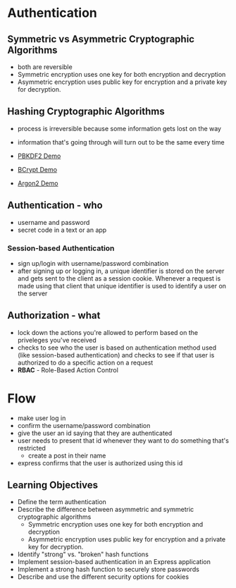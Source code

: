 # Authentication

## Symmetric vs Asymmetric Cryptographic Algorithms

- both are reversible
- Symmetric encryption uses one key for both encryption and decryption
- Asymmetric encryption uses public key for encryption and a private key for decryption.

## Hashing Cryptographic Algorithms

- process is irreversible because some information gets lost on the way
- information that's going through will turn out to be the same every time

- [PBKDF2 Demo]
- [BCrypt Demo]
- [Argon2 Demo]

## Authentication - who

- username and password
- secret code in a text or an app

### Session-based Authentication

- sign up/login with username/password combination
- after signing up or logging in, a unique identifier is stored on the server
  and gets sent to the client as a session cookie. Whenever a request is made
  using that client that unique identifier is used to identify a user on the
  server

## Authorization - what

- lock down the actions you're allowed to perform based on the priveleges you've received
- checks to see who the user is based on authentication method used (like 
  session-based authentication) and checks to see if that user is authorized
  to do a specific action on a request
- **RBAC** - Role-Based Action Control

# Flow

- make user log in
- confirm the username/password combination
- give the user an id saying that they are authenticated
- user needs to present that id whenever they want to do something that's restricted
    - create a post in their name
- express confirms that the user is authorized using this id

## Learning Objectives

- Define the term authentication
- Describe the difference between asymmetric and symmetric cryptographic algorithms
    - Symmetric encryption uses one key for both encryption and decryption
    - Asymmetric encryption uses public key for encryption and a private key for decryption.
- Identify "strong" vs. "broken" hash functions
- Implement session-based authentication in an Express application
- Implement a strong hash function to securely store passwords
- Describe and use the different security options for cookies

[PBKDF2 Demo]: ./pbkdf2.js
[BCrypt Demo]: ./bcrypt.js
[Argon2 Demo]: ./argon2.js